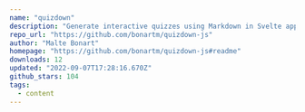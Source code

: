 ```yaml
---
name: "quizdown"
description: "Generate interactive quizzes using Markdown in Svelte apps."
repo_url: "https://github.com/bonartm/quizdown-js"
author: "Malte Bonart"
homepage: "https://github.com/bonartm/quizdown-js#readme"
downloads: 12
updated: "2022-09-07T17:28:16.670Z"
github_stars: 104
tags: 
  - content
---
```

